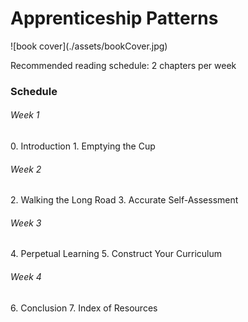 <h1>Apprenticeship Patterns</h1>
![book cover](./assets/bookCover.jpg)

Recommended reading schedule: 2 chapters per week 

<h3>Schedule</h3>
<h6>Week 1</h6>
0. Introduction
1. Emptying the Cup 
<h6>Week 2</h6>
2. Walking the Long Road
3. Accurate Self-Assessment
<h6>Week 3</h6>
4. Perpetual Learning
5. Construct Your Curriculum
<h6>Week 4</h6>
6. Conclusion
7. Index of Resources 
